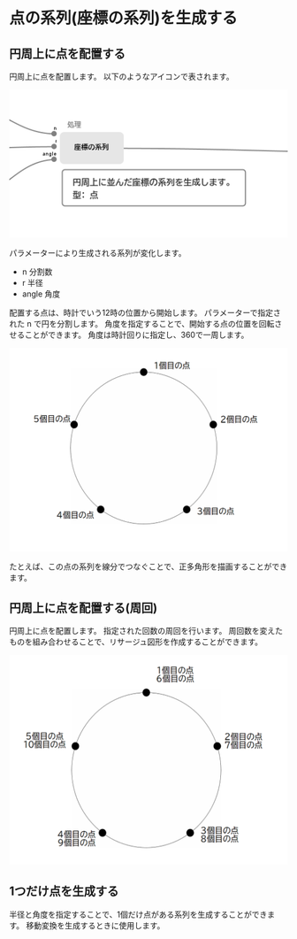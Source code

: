 # 点の系列(座標の系列)を生成する

## 円周上に点を配置する

円周上に点を配置します。
以下のようなアイコンで表されます。

![アイコン_円周上に点を配置する](../../image/functions/series_on_circle_icon.png "円周上に点を配置する機能のアイコン")

パラメーターにより生成される系列が変化します。

- n 分割数
- r 半径
- angle 角度


配置する点は、時計でいう12時の位置から開始します。
パラメーターで指定された n で円を分割します。
角度を指定することで、開始する点の位置を回転させることができます。
角度は時計回りに指定し、360で一周します。

![円周上に点を配置する](../../image/functions/series_on_circle_1.png "円周上に点を配置する")

たとえば、この点の系列を線分でつなぐことで、正多角形を描画することができます。

## 円周上に点を配置する(周回)

円周上に点を配置します。
指定された回数の周回を行います。
周回数を変えたものを組み合わせることで、リサージュ図形を作成することができます。

![円周上に点を配置する(周回)](../../image/functions/series_on_circle_2.png "円周上に点を配置する(周回)")

## 1つだけ点を生成する

半径と角度を指定することで、1個だけ点がある系列を生成することができます。
移動変換を生成するときに使用します。



